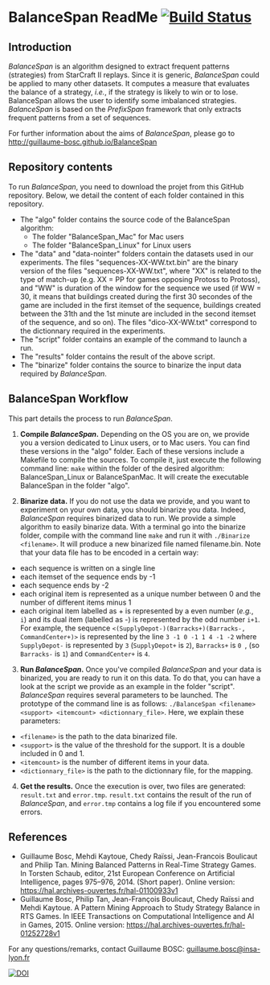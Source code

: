 # BalanceSpan ReadMe [![Build Status](https://travis-ci.org/guillaume-bosc/BalanceSpan.svg?branch=master)](https://travis-ci.org/guillaume-bosc/BalanceSpan)

## Introduction
*BalanceSpan* is an algorithm designed to extract frequent patterns (strategies) from StarCraft II replays. Since it is generic, *BalanceSpan* could be applied to many other datasets. It computes a measure that evaluates the balance of a strategy, *i.e.*, if the strategy is likely to win or to lose. BalanceSpan allows the user to identify some imbalanced strategies.
*BalanceSpan* is based on the *PrefixSpan* framework that only extracts frequent patterns from a set of sequences.

For further information about the aims of *BalanceSpan*, please go to http://guillaume-bosc.github.io/BalanceSpan

## Repository contents
To run *BalanceSpan*, you need to download the projet from this GitHub repository. Below, we detail the content of each folder contained in this repository.
- The "algo" folder contains the source code of the BalanceSpan algorithm:
  - The folder "BalanceSpan_Mac" for Mac users
  - The folder "BalanceSpan_Linux" for Linux users
- The "data" and "data-nointer" folders contain the datasets used in our experiments. The files "sequences-XX-WW.txt.bin" are the binary version of the files "sequences-XX-WW.txt", where "XX" is related to the type of match-up (e.g. XX = PP for games opposing Protoss to Protoss), and "WW" is duration of the window for the sequence we used (if WW = 30, it means that buildings created during the first 30 secondes of the game are included in the first itemset of the sequence, buildings created between the 31th and the 1st minute are included in the second itemset of the sequence, and so on). The files "dico-XX-WW.txt" correspond to the dictionnary required in the experiments.
- The "script" folder contains an example of the command to launch a run.
- The "results" folder contains the result of the above script.
- The "binarize" folder contains the source to binarize the input data required by *BalanceSpan*.

## BalanceSpan Workflow
This part details the process to run *BalanceSpan*.

1. **Compile *BalanceSpan*.**
Depending on the OS you are on, we provide you a version dedicated to Linux users, or to Mac users. You can find these versions in the "algo" folder. Each of these versions include a Makefile to compile the sources. To compile it, just execute the following command line:
`make` within the folder of the desired algorithm: BalanceSpan_Linux or BalanceSpanMac. It will create the executable BalanceSpan in the folder "algo".

2. **Binarize data.** If you do not use the data we provide, and you want to experiment on your own data, you should binarize you data. Indeed, *BalanceSpan* requires binarized data to run. We provide a simple algorithm to easily binarize data. With a terminal go into the binarize folder, compile with the command line `make` and run it with `./Binarize <filename>`. It will produce a new binarized file named filename.bin.
Note that your data file has to be encoded in a certain way:
  - each sequence is written on a single line
  - each itemset of the sequence ends by -1
  - each sequence ends by -2
  - each original item is represented as a unique number between 0 and the number of different items minus 1
  - each original item labelled as + is represented by a even number (*e.g.*, `i`) and its dual item (labelled as -) is represented by the odd number `i+1`. For example, the sequence `<(SupplyDepot-)(Barracks+)(Barracks-, CommandCenter+)>` is represented by the line `3 -1 0 -1 1 4 -1 -2` where `SupplyDepot-` is represented by `3` (`SupplyDepot+` is `2`), `Barracks+` is `0 `, (so `Barracks-` is `1`) and `CommandCenter+` is `4`.

3. **Run *BalanceSpan*.** Once you've compiled *BalanceSpan* and your data is binarized, you are ready to run it on this data. To do that, you can have a look at the script we provide as an example in the folder "script". *BalanceSpan* requires several parameters to be launched. The prototype of the command line is as follows: `./BalanceSpan <filename> <support> <itemcount> <dictionnary_file>`. Here, we explain these parameters:
  - `<filename>` is the path to the data binarized file.
  - `<support>` is the value of the threshold for the support. It is a double included in 0 and 1.
  - `<itemcount>` is the number of different items in your data.
  - `<dictionnary_file>` is the path to the dictionnary file, for the mapping.


4. **Get the results.** Once the execution is over, two files are generated: `result.txt` and `error.tmp`. `result.txt` contains the result of the run of *BalanceSpan*, and `error.tmp` contains a log file if you encountered some errors.

## References
- Guillaume Bosc, Mehdi Kaytoue, Chedy Raïssi, Jean-Francois Boulicaut and Philip Tan. Mining Balanced Patterns in Real-Time Strategy Games. In Torsten Schaub, editor, 21st European Conference on Artificial Intelligence, pages 975–976, 2014. (Short paper). Online version: https://hal.archives-ouvertes.fr/hal-01100933v1
- Guillaume Bosc, Philip Tan, Jean-François Boulicaut, Chedy Raïssi and Mehdi Kaytoue. A Pattern Mining Approach to Study Strategy Balance in RTS Games. In IEEE Transactions on Computational Intelligence and AI in Games, 2015. Online version: https://hal.archives-ouvertes.fr/hal-01252728v1

For any questions/remarks, contact Guillaume BOSC: guillaume.bosc@insa-lyon.fr

[![DOI](https://zenodo.org/badge/18678/guillaume-bosc/BalanceSpan.svg)](https://zenodo.org/badge/latestdoi/18678/guillaume-bosc/BalanceSpan)
